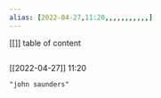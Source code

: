 ```yaml
---
alias: [2022-04-27,11:20,,,,,,,,,,,]
---
```

[[]]
table of content
```toc
```

[[2022-04-27]] 11:20

```query
"john saunders"
```